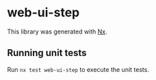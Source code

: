 # web-ui-step

This library was generated with [Nx](https://nx.dev).

## Running unit tests

Run `nx test web-ui-step` to execute the unit tests.
